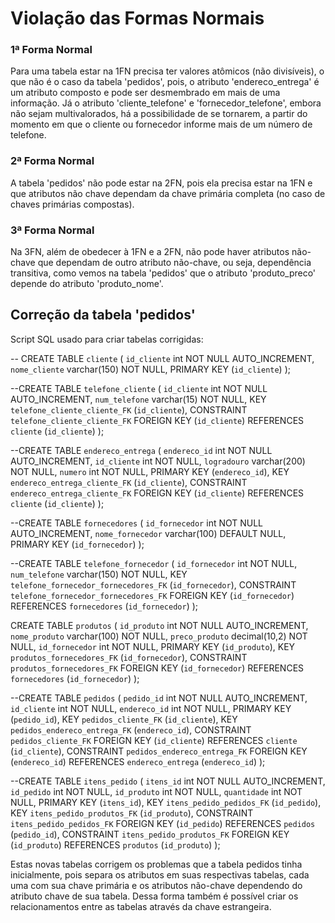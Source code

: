# __Violação das Formas Normais__

### __1ª Forma Normal__

Para uma tabela estar na 1FN precisa ter valores atômicos (não divisíveis), o que não é o caso da tabela 'pedidos', pois, o atributo 'endereco_entrega' é um atributo composto
e pode ser desmembrado em mais de uma informação. Já o atributo 'cliente_telefone' e 'fornecedor_telefone', embora não sejam multivalorados, há a possibilidade de se tornarem, a partir do momento em que o cliente ou fornecedor informe mais de um número de telefone.

### __2ª Forma Normal__

A tabela 'pedidos' não pode estar na 2FN, pois ela precisa estar na 1FN e que atributos não chave dependam da chave primária completa (no caso de chaves primárias compostas).

### __3ª Forma Normal__

Na 3FN, além de obedecer à 1FN e a 2FN, não pode haver atributos não-chave que dependam de outro atributo não-chave, ou seja, dependência transitiva, como vemos na tabela 'pedidos' que o atributo 'produto_preco' depende do atributo 'produto_nome'.


## __Correção da tabela 'pedidos'__

Script SQL usado para criar tabelas corrigidas:

-- CREATE TABLE `cliente` (
`id_cliente` int NOT NULL AUTO_INCREMENT,
`nome_cliente` varchar(150) NOT NULL,
PRIMARY KEY (`id_cliente`)
);

--CREATE TABLE `telefone_cliente` (
`id_cliente` int NOT NULL AUTO_INCREMENT,
`num_telefone` varchar(15) NOT NULL,
KEY `telefone_cliente_cliente_FK` (`id_cliente`),
CONSTRAINT `telefone_cliente_cliente_FK` FOREIGN KEY (`id_cliente`) REFERENCES `cliente` (`id_cliente`)
);

--CREATE TABLE `endereco_entrega` (
`endereco_id` int NOT NULL AUTO_INCREMENT,
`id_cliente` int NOT NULL,
`logradouro` varchar(200) NOT NULL,
`numero` int NOT NULL,
PRIMARY KEY (`endereco_id`),
KEY `endereco_entrega_cliente_FK` (`id_cliente`),
CONSTRAINT `endereco_entrega_cliente_FK` FOREIGN KEY (`id_cliente`) REFERENCES `cliente` (`id_cliente`)
);

--CREATE TABLE `fornecedores` (
`id_fornecedor` int NOT NULL AUTO_INCREMENT,
`nome_fornecedor` varchar(100) DEFAULT NULL,
PRIMARY KEY (`id_fornecedor`)
);

--CREATE TABLE `telefone_fornecedor` (
`id_fornecedor` int NOT NULL,
`num_telefone` varchar(150) NOT NULL,
KEY `telefone_fornecedor_fornecedores_FK` (`id_fornecedor`),
CONSTRAINT `telefone_fornecedor_fornecedores_FK` FOREIGN KEY (`id_fornecedor`) REFERENCES `fornecedores` (`id_fornecedor`)
);

CREATE TABLE `produtos` (
`id_produto` int NOT NULL AUTO_INCREMENT,
`nome_produto` varchar(100) NOT NULL,
`preco_produto` decimal(10,2) NOT NULL,
`id_fornecedor` int NOT NULL,
PRIMARY KEY (`id_produto`),
KEY `produtos_fornecedores_FK` (`id_fornecedor`),
CONSTRAINT `produtos_fornecedores_FK` FOREIGN KEY (`id_fornecedor`) REFERENCES `fornecedores` (`id_fornecedor`)
);

--CREATE TABLE `pedidos` (
`pedido_id` int NOT NULL AUTO_INCREMENT,
`id_cliente` int NOT NULL,
`endereco_id` int NOT NULL,
PRIMARY KEY (`pedido_id`),
KEY `pedidos_cliente_FK` (`id_cliente`),
KEY `pedidos_endereco_entrega_FK` (`endereco_id`),
CONSTRAINT `pedidos_cliente_FK` FOREIGN KEY (`id_cliente`) REFERENCES `cliente` (`id_cliente`),
CONSTRAINT `pedidos_endereco_entrega_FK` FOREIGN KEY (`endereco_id`) REFERENCES `endereco_entrega` (`endereco_id`)
);

--CREATE TABLE `itens_pedido` (
`itens_id` int NOT NULL AUTO_INCREMENT,
`id_pedido` int NOT NULL,
`id_produto` int NOT NULL,
`quantidade` int NOT NULL,
PRIMARY KEY (`itens_id`),
KEY `itens_pedido_pedidos_FK` (`id_pedido`),
KEY `itens_pedido_produtos_FK` (`id_produto`),
CONSTRAINT `itens_pedido_pedidos_FK` FOREIGN KEY (`id_pedido`) REFERENCES `pedidos` (`pedido_id`),
CONSTRAINT `itens_pedido_produtos_FK` FOREIGN KEY (`id_produto`) REFERENCES `produtos` (`id_produto`)
);

Estas novas tabelas corrigem os problemas que a tabela pedidos tinha inicialmente, pois separa os atributos em suas respectivas tabelas, cada uma com sua chave primária e os atributos não-chave dependendo do atributo chave de sua tabela.
Dessa forma também é possível criar os relacionamentos entre as tabelas através da chave estrangeira.

